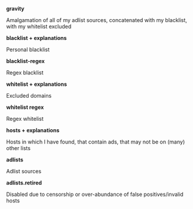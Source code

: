 **gravity**

Amalgamation of all of my adlist sources, concatenated with my blacklist, with my whitelist excluded


**blacklist + explanations**

Personal blacklist


**blacklist-regex**

Regex blacklist


**whitelist + explanations**

Excluded domains


**whitelist regex**

Regex whitelist


**hosts + explanations**

Hosts in which I have found, that contain ads, that may not be on (many) other lists


**adlists**

Adlist sources


**adlists.retired**

Disabled due to censorship or over-abundance of false positives/invalid hosts
